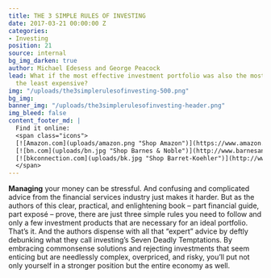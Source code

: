 ```yaml
---
title: THE 3 SIMPLE RULES OF INVESTING
date: 2017-03-21 00:00:00 Z
categories:
- Investing
position: 21
source: internal
bg_img_darken: true
author: Michael Edesess and George Peacock
lead: What if the most effective investment portfolio was also the most simple and
  the least expensive?
img: "/uploads/the3simplerulesofinvesting-500.png"
bg_img: 
banner_img: "/uploads/the3simplerulesofinvesting-header.png"
img_bleed: false
content_footer_md: |
  Find it online:
  <span class="icons">
  [![Amazon.com](uploads/amazon.png "Shop Amazon")](https://www.amazon.com/Simple-Rules-Investing-Everything-Instead/dp/1626561621/ref=sr_1_1?ie=UTF8&qid=1487016255&sr=8-1&keywords=edesess)
  [![bn.com](uploads/bn.jpg "Shop Barnes & Noble")](http://www.barnesandnoble.com/w/the-3-simple-rules-of-investing-michael-edesess/1117657738?ean=9781626561625)
  [![bkconnection.com](uploads/bk.jpg "Shop Barret-Koehler")](http://www.bkconnection.com/ProdDetails.asp?ID=9781626561625&PG=1&Type=BL&PCS=BKP)
  </span>
---
```


**Managing** your money can be stressful. And confusing and complicated advice from the financial services industry just makes it harder. But as the authors of this clear, practical, and enlightening book – part financial guide, part exposé – prove, there are just three simple rules you need to follow and only a few investment products that are necessary for an ideal portfolio. That’s it. And the authors dispense with all that “expert” advice by deftly debunking what they call investing’s Seven Deadly Temptations.  By embracing commonsense solutions and rejecting investments that seem enticing but are needlessly complex, overpriced, and risky, you’ll put not only yourself in a stronger position but the entire economy as well.